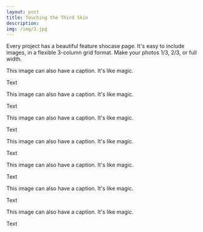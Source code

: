 ```yaml
---
layout: post
title: Touching the Third Skin
description: 
img: /img/2.jpg
---
```


Every project has a beautiful feature shocase page. It's easy to include images, in a flexible 3-column grid format. Make your photos 1/3, 2/3, or full width.


<div class="img_row">
	<img class="col three" src="{{ site.baseurl }}/img/1.jpg" alt="" title="example image"/>
</div>
<div class="col three caption">
	This image can also have a caption. It's like magic. 
</div>

Text

<div class="img_row">
	<img class="col three" src="{{ site.baseurl }}/img/2-2.jpg" alt="" title="example image"/>
</div>
<div class="col three caption">
	This image can also have a caption. It's like magic. 
</div>

Text

<div class="img_row">
	<img class="col three" src="{{ site.baseurl }}/img/3-1.jpg" alt="" title="example image"/>
</div>
<div class="col three caption">
	This image can also have a caption. It's like magic. 
</div>

Text

<div class="img_row">
	<img class="col three" src="{{ site.baseurl }}/img/3.jpg" alt="" title="example image"/>
</div>
<div class="col three caption">
	This image can also have a caption. It's like magic. 
</div>

Text

<div class="img_row">
	<img class="col three" src="{{ site.baseurl }}/img/2-1.jpg" alt="" title="example image"/>
</div>
<div class="col three caption">
	This image can also have a caption. It's like magic. 
</div>

Text

<div class="img_row">
	<img class="col three" src="{{ site.baseurl }}/img/4.jpg" alt="" title="example image"/>
</div>
<div class="col three caption">
	This image can also have a caption. It's like magic. 
</div>

Text

<div class="img_row">
	<img class="col three" src="{{ site.baseurl }}/img/5.jpg" alt="" title="example image"/>
</div>
<div class="col three caption">
	This image can also have a caption. It's like magic. 
</div>

Text